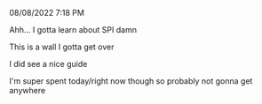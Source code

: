 08/08/2022 7:18 PM

Ahh... I gotta learn about SPI damn

This is a wall I gotta get over

I did see a nice guide

I'm super spent today/right now though so probably not gonna get anywhere
